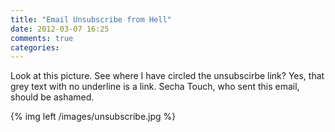 ```yaml
---
title: "Email Unsubscribe from Hell"
date: 2012-03-07 16:25
comments: true
categories: 
---
```


Look at this picture. See where I have circled the unsubscirbe link? Yes, that grey text with no underline is a link.  Secha Touch, who sent this email, should be ashamed.

{% img left /images/unsubscribe.jpg  %}
